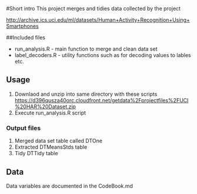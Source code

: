 #Short intro 
This project merges and tidies data collected by the project

http://archive.ics.uci.edu/ml/datasets/Human+Activity+Recognition+Using+Smartphones

##Included files
* run_analysis.R   - main function to merge and clean data set
* label_decoders.R - utility functions such as for decoding values to lables etc.

## Usage

1. Downlaod and unzip into same directory with these scripts
https://d396qusza40orc.cloudfront.net/getdata%2Fprojectfiles%2FUCI%20HAR%20Dataset.zip
2. Execute run_analysis.R script

### Output files
1. Merged data set table called DTOne 
2. Extracted DTMeansStds table
3. Tidy DTTidy table

## Data
Data variables are documented in the CodeBook.md


 


